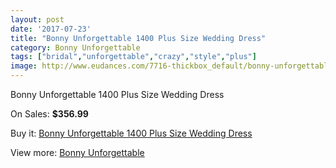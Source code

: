 ```yaml
---
layout: post
date: '2017-07-23'
title: "Bonny Unforgettable 1400 Plus Size Wedding Dress"
category: Bonny Unforgettable
tags: ["bridal","unforgettable","crazy","style","plus"]
image: http://www.eudances.com/7716-thickbox_default/bonny-unforgettable-1400-plus-size-wedding-dress.jpg
---
```

Bonny Unforgettable 1400 Plus Size Wedding Dress

On Sales: **$356.99**
<a href="https://www.eudances.com/en/bonny-unforgettable/2727-bonny-unforgettable-1400-plus-size-wedding-dress.html"><amp-img layout="responsive" width="600" height="600" src="//www.eudances.com/7716-thickbox_default/bonny-unforgettable-1400-plus-size-wedding-dress.jpg" alt="Bonny Unforgettable 1400 Plus Size Wedding Dress 0" /></a>
<a href="https://www.eudances.com/en/bonny-unforgettable/2727-bonny-unforgettable-1400-plus-size-wedding-dress.html"><amp-img layout="responsive" width="600" height="600" src="//www.eudances.com/7718-thickbox_default/bonny-unforgettable-1400-plus-size-wedding-dress.jpg" alt="Bonny Unforgettable 1400 Plus Size Wedding Dress 1" /></a>
<a href="https://www.eudances.com/en/bonny-unforgettable/2727-bonny-unforgettable-1400-plus-size-wedding-dress.html"><amp-img layout="responsive" width="600" height="600" src="//www.eudances.com/7717-thickbox_default/bonny-unforgettable-1400-plus-size-wedding-dress.jpg" alt="Bonny Unforgettable 1400 Plus Size Wedding Dress 2" /></a>

Buy it: [Bonny Unforgettable 1400 Plus Size Wedding Dress](https://www.eudances.com/en/bonny-unforgettable/2727-bonny-unforgettable-1400-plus-size-wedding-dress.html "Bonny Unforgettable 1400 Plus Size Wedding Dress")

View more: [Bonny Unforgettable](https://www.eudances.com/en/41-bonny-unforgettable "Bonny Unforgettable")